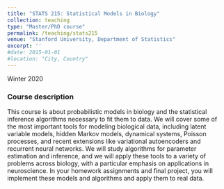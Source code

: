 ```yaml
---
title: "STATS 215: Statistical Models in Biology"
collection: teaching
type: "Master/PhD course"
permalink: /teaching/stats215
venue: "Stanford University, Department of Statistics"
excerpt: ''
#date: 2015-01-01
#location: "City, Country"
---
```


Winter 2020

### Course description

This course is about probabilistic models in biology and the statistical inference algorithms necessary to fit them to data. We will cover some of the most important tools for modeling biological data, including latent variable models, hidden Markov models, dynamical systems, Poisson processes, and recent extensions like variational autoencoders and recurrent neural networks. We will study algorithms for parameter estimation and inference, and we will apply these tools to a variety of problems across biology, with a particular emphasis on applications in neuroscience. In your homework assignments and final project, you will implement these models and algorithms and apply them to real data.